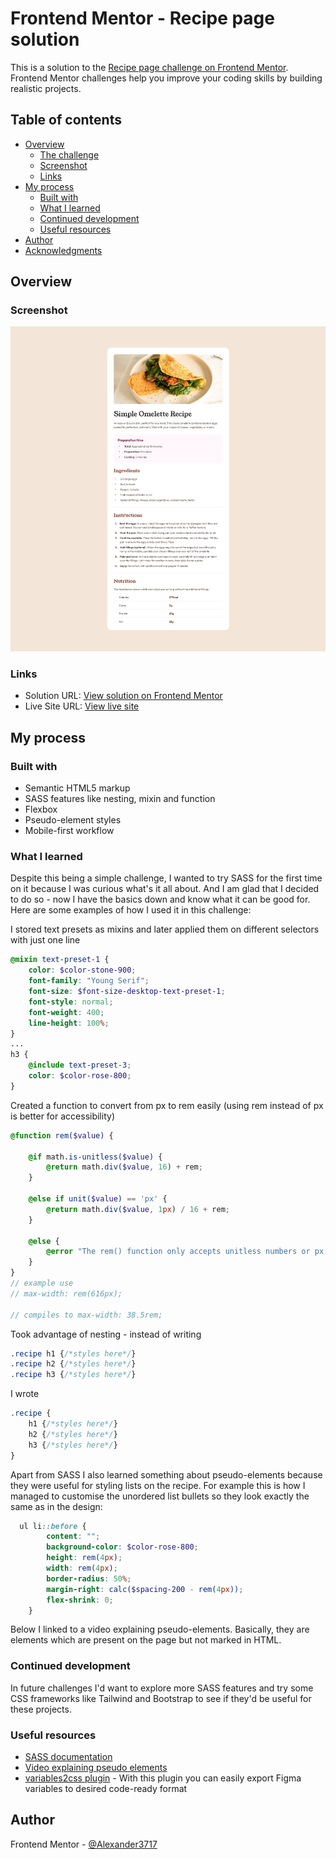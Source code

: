 # Frontend Mentor - Recipe page solution

This is a solution to the [Recipe page challenge on Frontend Mentor](https://www.frontendmentor.io/challenges/recipe-page-KiTsR8QQKm). Frontend Mentor challenges help you improve your coding skills by building realistic projects. 

## Table of contents

- [Overview](#overview)
  - [The challenge](#the-challenge)
  - [Screenshot](#screenshot)
  - [Links](#links)
- [My process](#my-process)
  - [Built with](#built-with)
  - [What I learned](#what-i-learned)
  - [Continued development](#continued-development)
  - [Useful resources](#useful-resources)
- [Author](#author)
- [Acknowledgments](#acknowledgments)

## Overview

### Screenshot
![](./screenshot.png)

### Links
- Solution URL: [View solution on Frontend Mentor](https://www.frontendmentor.io/solutions/)
- Live Site URL: [View live site](https://alexander3717.github.io/RecipePage/)

## My process

### Built with

- Semantic HTML5 markup
- SASS features like nesting, mixin and function
- Flexbox
- Pseudo-element styles
- Mobile-first workflow

### What I learned

Despite this being a simple challenge, I wanted to try SASS for the first time on it because I was curious what's it all about. And I am glad that I decided to do so - now I have the basics down and know what it can be good for. Here are some examples of how I used it in this challenge:

I stored text presets as mixins and later applied them on different selectors with just one line 
```scss
@mixin text-preset-1 {
    color: $color-stone-900;
    font-family: "Young Serif";
    font-size: $font-size-desktop-text-preset-1;
    font-style: normal;
    font-weight: 400;
    line-height: 100%;
}
...
h3 {
    @include text-preset-3;
    color: $color-rose-800;
}
```

Created a function to convert from px to rem easily (using rem instead of px is better for accessibility)

```scss
@function rem($value) {

    @if math.is-unitless($value) {
        @return math.div($value, 16) + rem;
    }

    @else if unit($value) == 'px' {
        @return math.div($value, 1px) / 16 + rem;
    }

    @else {
        @error "The rem() function only accepts unitless numbers or px values. You passed: #{$value}";
    }
}
// example use 
// max-width: rem(616px);

// compiles to max-width: 38.5rem;
```

Took advantage of nesting - instead of writing

```css
.recipe h1 {/*styles here*/}
.recipe h2 {/*styles here*/}
.recipe h3 {/*styles here*/}
```

I wrote

```scss
.recipe {
    h1 {/*styles here*/}
    h2 {/*styles here*/}
    h3 {/*styles here*/}
}
```

Apart from SASS I also learned something about pseudo-elements because they were useful for styling lists on the recipe. For example this is how I managed to customise the unordered list bullets so they look exactly the same as in the design:

```scss
  ul li::before {
        content: "";
        background-color: $color-rose-800;
        height: rem(4px);
        width: rem(4px);
        border-radius: 50%;
        margin-right: calc($spacing-200 - rem(4px));
        flex-shrink: 0;
    }
```
Below I linked to a video explaining pseudo-elements. Basically, they are elements which are present on the page but not marked in HTML.

### Continued development

In future challenges I'd want to explore more SASS features and try some CSS frameworks like Tailwind and Bootstrap to see if they'd be useful for these projects.

### Useful resources

- [SASS documentation](https://sass-lang.com/documentation/)
- [Video explaining pseudo elements](https://www.youtube.com/watch?v=zGiirUiWslI)
- [variables2css plugin](https://www.figma.com/community/plugin/1261234393153346915/variables2css) - With this plugin you can easily export Figma variables to desired code-ready format

## Author

Frontend Mentor - [@Alexander3717](https://www.frontendmentor.io/profile/Alexander3717)
